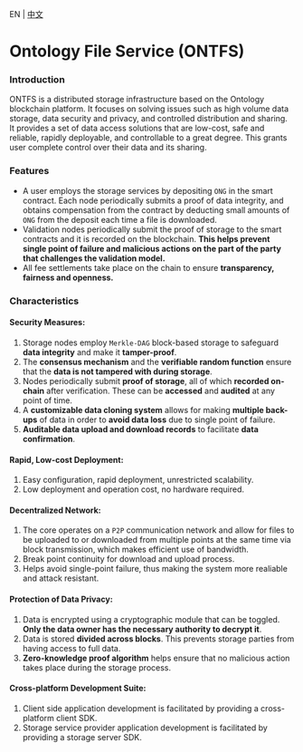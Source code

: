 EN | [中文](README.md)

# Ontology File Service (ONTFS)

### Introduction

ONTFS is a distributed storage infrastructure based on the Ontology blockchain platform. It focuses on solving issues such as high volume data storage, data security and privacy, and controlled distribution and sharing. It provides a set of data access solutions that are low-cost, safe and reliable, rapidly deployable, and controllable to a great degree. This grants user complete control over their data and its sharing.

### Features

- A user employs the storage services by depositing `ONG` in the smart contract. Each node periodically submits a proof of data integrity, and obtains compensation from the contract by deducting small amounts of `ONG` from the deposit each time a file is downloaded.
- Validation nodes periodically submit the proof of storage to the smart contracts and it is recorded on the blockchain. **This helps prevent single point of failure and malicious actions on the part of the party that challenges the validation model.**
- All fee settlements take place on the chain to ensure **transparency, fairness and openness.**

### Characteristics

#### Security Measures:

1. Storage nodes employ `Merkle-DAG` block-based storage to safeguard **data integrity** and make it **tamper-proof**.
2. The **consensus mechanism** and the **verifiable random function** ensure that the **data is not tampered with during storage**.
3. Nodes periodically submit **proof of storage**, all of which **recorded on-chain** after verification. These can be **accessed** and **audited** at any point of time.
4. A **customizable data cloning system** allows for making **multiple back-ups** of data in order to **avoid data loss** due to single point of failure.
5. **Auditable data upload and download records** to facilitate **data confirmation**.

#### Rapid, Low-cost Deployment:

1. Easy configuration, rapid deployment, unrestricted scalability.
2. Low deployment and operation cost, no hardware required.

#### Decentralized Network:

1. The core operates on a `P2P` communication network and allow for files to be uploaded to or downloaded from multiple points at the same time via block transmission, which makes efficient use of bandwidth.
2. Break point continuity for download and upload process.
3. Helps avoid single-point failure, thus making the system more realiable and attack resistant.

#### Protection of Data Privacy:

1. Data is encrypted using a cryptographic module that can be toggled. **Only the data owner has the necessary authority to decrypt it**.
2. Data is stored **divided across blocks**. This prevents storage parties from having access to full data.
3. **Zero-knowledge proof algorithm** helps ensure that no malicious action takes place during the storage process.

#### Cross-platform Development Suite:

1. Client side application development is facilitated by providing a cross-platform client SDK.
2. Storage service provider application development is facilitated by providing a storage server SDK.